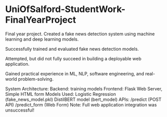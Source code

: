 # UniOfSalford-StudentWork-FinalYearProject
Final year project. Created a fake news detection system using machine learning and deep learning models.

Successfully trained and evaluated fake news detection models.

Attempted, but did not fully succeed in building a deployable web application.

Gained practical experience in ML, NLP, software engineering, and real-world problem-solving.

System Architecture:
Backend: training models
Frontend: Flask Web Server, Simple HTML form
Models Used:
Logistic Regression (fake_news_model.pkl)
DistilBERT model (bert_model)
APIs:
/predict (POST API)
/predict_form (Web Form)
Note: Full web application integration was unsuccessful!
